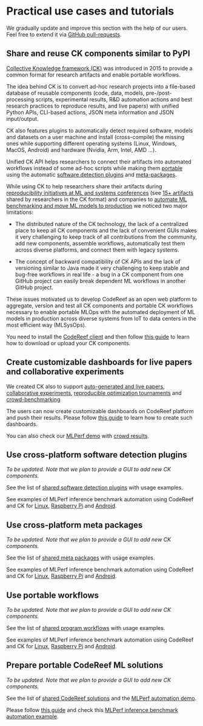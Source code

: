 ﻿# Practical use cases and tutorials

We gradually update and improve this section with the help of our users.
Feel free to extend it via [GitHub pull-requests](https://github.com/codereef-ai/client).



## Share and reuse CK components similar to PyPI

[Collective Knowledge framework (CK)](https://github.com/ctuning/ck) was introduced in 2015 
to provide a common format for research artifacts and enable portable workflows.

The idea behind CK is to convert ad-hoc research projects into a file-based database 
of reusable components (code, data, models, pre-/post-processing scripts, experimental results, R&D
automation actions and best research practices to reproduce results, 
and live papers) with unified Python APIs, CLI-based actions, JSON meta
information and JSON input/output.

CK also features plugins to automatically detect required software, models and datasets 
on a user machine and install (cross-compile) the missing ones while supporting
different operating systems (Linux, Windows, MacOS, Android)
and hardware (Nvidia, Arm, Intel, AMD ...).

Unified CK API helps researchers to connect their artifacts into
automated workflows instead of some ad-hoc scripts while making them
[portable](https://codereef.ai/portal/c/program) 
using the automatic [software detection plugins](https://codereef.ai/portal/c/soft) and
[meta-packages](https://codereef.ai/portal/c/soft).

While using CK to help researchers share their artifacts during [reproducibility initiatives at ML and systems conferences](https://cTuning.org/ae)
(see [15+ artifacts](https://codereef.ai/portal/search/?q=%22reproduced-papers%22%20AND%20%22portable-workflow-ck%22) shared by researchers in the CK format) 
and companies to [automate ML benchmarking and move ML models to production](https://youtu.be/1ldgVZ64hEI) we noticed two major limitations: 
  
* The distributed nature of the CK technology, the lack of a centralized place to keep all CK components and the lack of convenient GUIs makes it very challenging to keep track of all contributions from the community, add new components, assemble workflows, automatically test them across diverse platforms, and connect them with legacy systems.

* The concept of backward compatibility of CK APIs and the lack of versioning similar to Java made it very challenging to keep stable and bug-free workflows in real life - a bug in a CK component from one GitHub project can easily break dependent ML workflows in another GitHub project.

These issues motivated us to develop CodeReef as an open web platform to aggregate, version and test all CK components 
and portable CK workflows necessary to enable portable MLOps with the automated deployment of ML models 
in production across diverse systems from IoT to data centers in the most efficient way (MLSysOps).

You need to install the [CodeReef client](../getting-started/installation) 
and then follow [this guide](commands.html#codereef-ck-components) to 
learn how to download or upload your CK components. 



## Create customizable dashboards for live papers and collaborative experiments

We created CK also to support [auto-generated and live papers](https://codereef.ai/portal/search/?q=%22live-paper%22),
[collaborative experiments](https://codereef.ai/portal/search/?q=%22reproduced-results%22),
[reproducible optimization tournaments](https://cKnowledge.org/request)
and [crowd-benchmarking](https://codereef.ai/portal/c/cr-result/sota-mlperf-object-detection-v0.5-crowd-benchmarking)

The users can now create customizable dashboards on CodeReef platform
and push their results. Please follow [this guide](commands.html##codereef-dashboards) to learn
how to create such dashboards.

You can also check our [MLPerf demo](https://CodeReef.ai/demo) 
with [crowd results](https://codereef.ai/portal/c/cr-result/sota-mlperf-object-detection-v0.5-crowd-benchmarking/).




## Use cross-platform software detection plugins

*To be updated. Note that we plan to provide a GUI to add new CK components.*

See the list of [shared software detection plugins](https://codereef.ai/portal/c/soft) with usage examples.

See examples of MLPerf inference benchmark automation using CodeReef and CK 
for [Linux](https://codereef.ai/portal/c/cr-solution/demo-obj-detection-coco-tf-cpu-benchmark-linux-portable-workflows/#prerequisites),
[Raspberry Pi](https://codereef.ai/portal/c/cr-solution/demo-obj-detection-coco-tf-cpu-benchmark-rpi-portable-workflows/#prerequisites) 
and [Android](https://codereef.ai/portal/c/cr-solution/demo-obj-detection-coco-tflite-cpu-benchmark-android-portable-workflows/#prerequisites).



## Use cross-platform meta packages

*To be updated. Note that we plan to provide a GUI to add new CK components.*

See the list of [shared meta packages](https://codereef.ai/portal/c/package) with usage examples.

See examples of MLPerf inference benchmark automation using CodeReef and CK 
for [Linux](https://codereef.ai/portal/c/cr-solution/demo-obj-detection-coco-tf-cpu-benchmark-linux-portable-workflows/#prerequisites),
[Raspberry Pi](https://codereef.ai/portal/c/cr-solution/demo-obj-detection-coco-tf-cpu-benchmark-rpi-portable-workflows/#prerequisites) 
and [Android](https://codereef.ai/portal/c/cr-solution/demo-obj-detection-coco-tflite-cpu-benchmark-android-portable-workflows/#prerequisites).




## Use portable workflows

*To be updated. Note that we plan to provide a GUI to add new CK components.*

See the list of [shared program workflows](https://codereef.ai/portal/c/program) with usage examples.

See examples of MLPerf inference benchmark automation using CodeReef and CK 
for [Linux](https://codereef.ai/portal/c/cr-solution/demo-obj-detection-coco-tf-cpu-benchmark-linux-portable-workflows/#prerequisites),
[Raspberry Pi](https://codereef.ai/portal/c/cr-solution/demo-obj-detection-coco-tf-cpu-benchmark-rpi-portable-workflows/#prerequisites) 
and [Android](https://codereef.ai/portal/c/cr-solution/demo-obj-detection-coco-tflite-cpu-benchmark-android-portable-workflows/#prerequisites).




## Prepare portable CodeReef ML solutions

*To be updated. Note that we plan to provide a GUI to add new CK components.*

See the list of [shared CodeReef solutions](https://codereef.ai/portal/c/program) and the [MLPerf automation demo](https://CodeReef.ai/demo).

Please follow [this guide](commands.html#codereef-solutions) and check this 
[MLPerf inference benchmark automation example](https://github.com/codereef-ai/client/tree/master/examples/codereef-solution-mlperf-inference-0.5).
